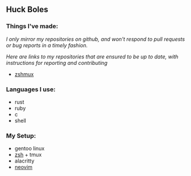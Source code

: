 ## Huck Boles

### Things I've made:
*I only mirror my repositories on github, and won't respond to pull requests or bug reports in a timely fashion.*

*Here are links to my repositories that are ensured to be up to date, with instructions for reporting and contributing*
- [zshmux](https://git.huck.website/zshmux.git)


### Languages I use:
- rust
- ruby
- c
- shell

### My Setup:
- gentoo linux
- [zsh](https://git.huck.website/zsh.git) + tmux
- alacritty
- [neovim](https://git.huck.website/nvim.git)
